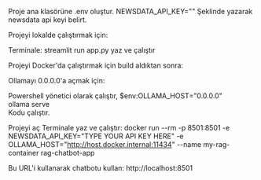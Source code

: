 Proje ana klasörüne .env oluştur. NEWSDATA_API_KEY="" Şeklinde yazarak newsdata api keyi belirt.

Projeyi lokalde çalıştırmak için:

Terminale: streamlit run app.py 
yaz ve çalıştır

Projeyi Docker'da çalıştırmak için build aldıktan sonra:

Ollamayı 0.0.0.0'a açmak için: 

Powershell yönetici olarak çalıştır, 
$env:OLLAMA_HOST="0.0.0.0"                                                                      
ollama serve   
Kodu çalıştır.

Projeyi aç Terminale yaz ve çalıştır:
docker run --rm -p 8501:8501 -e NEWSDATA_API_KEY="TYPE YOUR API KEY HERE" -e OLLAMA_HOST="http://host.docker.internal:11434" --name my-rag-container rag-chatbot-app

Bu URL'i kullanarak chatbotu kullan:
http://localhost:8501
